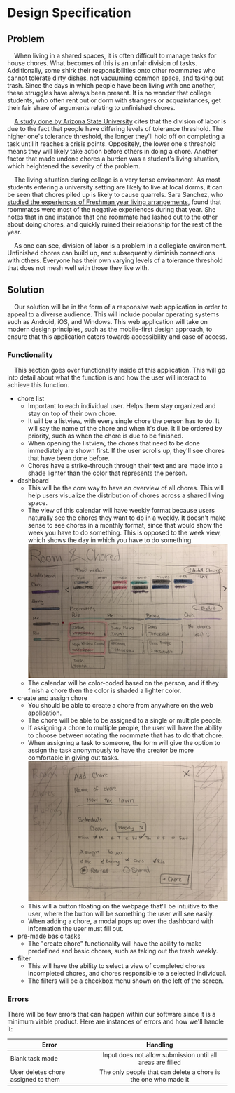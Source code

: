 # Design Specification

## Problem
&nbsp;&nbsp;&nbsp;&nbsp;When living in a shared spaces, it is often difficult to manage tasks for house chores. What becomes of this is an unfair division of tasks. Additionally, some shirk their responsibilities onto other roommates who cannot tolerate dirty dishes, not vacuuming common space, and taking out trash. Since the days in which people have been living with one another, these struggles have always been present. It is no wonder that college students, who often rent out or dorm with strangers or acquaintances, get their fair share of arguments relating to unfinished chores.

&nbsp;&nbsp;&nbsp;&nbsp;[A study done by Arizona State University](https://phys.org/news/2013-11-division-household-chores-mess-tolerance.html) cites that the division of labor is due to the fact that people have differing levels of tolerance threshold. The higher one's tolerance threshold, the longer they'll hold off on completing a task until it reaches a crisis points. Oppositely, the lower one's threshold means they will likely take action before others in doing a chore. Another factor that made undone chores a burden was a student's living situation, which heightened the severity of the problem.

&nbsp;&nbsp;&nbsp;&nbsp;The living situation during college is a very tense environment. As most students entering a university setting are likely to live at local dorms, it can be seen that chores piled up is likely to cause quarrels. Sara Sanchez, who [studied the experiences of Freshman year living arrangements](https://digitalcommons.unl.edu/cgi/viewcontent.cgi?article=1092&context=cehsedaddiss), found that roommates were most of the negative experiences during that year. She notes that in one instance that one roommate had lashed out to the other about doing chores, and quickly ruined their relationship for the rest of the year.

&nbsp;&nbsp;&nbsp;&nbsp;As one can see, division of labor is a problem in a collegiate environment. Unfinished chores can build up, and subsequently diminish connections with others. Everyone has their own varying levels of a tolerance threshold that does not mesh well with those they live with.

## Solution
&nbsp;&nbsp;&nbsp;&nbsp;Our solution will be in the form of a responsive web application in order to appeal to a diverse audience. This will include popular operating systems such as Android, iOS, and Windows. This web application will take on modern design principles, such as the mobile-first design approach, to ensure that this application caters towards accessibility and ease of access.

### Functionality
&nbsp;&nbsp;&nbsp;&nbsp;This section goes over functionality inside of this application. This will go into detail about what the function is and how the user will interact to achieve this function.

* chore list
    * Important to each individual user. Helps them stay organized and stay on top of their own chore.
    * It will be a listview, with every single chore the person has to do. It will say the name of the chore and when it's due. It'll be ordered by priority, such as when the chore is due to be finished.
    * When opening the listview, the chores that need to be done immediately are shown first. If the user scrolls up, they'll see chores that have been done before.
    * Chores have a strike-through through their text and are made into a shade lighter than the color that represents the person.
* dashboard
    * This will be the core way to have an overview of all chores. This will help users visualize the distribution of chores across a shared living space.
    * The view of this calendar will have weekly format because users naturally see the chores they want to do in a weekly. It doesn't make sense to see chores in a monthly format, since that would show the week you have to do something. This is opposed to the week view, which shows the day in which you have to do something.
    ![dashboard mockup](./img/dashboard.jpg)
    * The calendar will be color-coded based on the person, and if they finish a chore then the color is shaded a lighter color.
* create and assign chore
    * You should be able to create a chore from anywhere on the web application.
    * The chore will be able to be assigned to a single or multiple people.
    * If assigning a chore to multiple people, the user will have the ability to choose between rotating the roommate that has to do that chore.
    * When assigning a task to someone, the form will give the option to assign the task anonymously to have the creator be more comfortable in giving out tasks.
    ![modal](./img/modal.jpg)
    * This will a button floating on the webpage that'll be intuitive to the user, where the button will be something the user will see easily.
    * When adding a chore, a modal pops up over the dashboard with information the user must fill out.
* pre-made basic tasks
    * The "create chore" functionality will have the ability to make predefined and basic chores, such as taking out the trash weekly.
* filter
    * This will have the ability to select a view of completed chores incompleted chores, and chores responsible to a selected individual.
    * The filters will be a checkbox menu shown on the left of the screen.

### Errors
There will be few errors that can happen within our software since it is a minimum viable product. Here are instances of errors and how we'll handle it:

| Error                | Handling
| -------------        |:-------------:
| Blank task made      | Input does not allow submission until all areas are filled
| User deletes chore assigned to them | The only people that can delete a chore is the one who made it